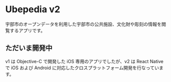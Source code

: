 Ubepedia v2
==


宇部市のオープンデータを利用した宇部市の公共施設、文化財や彫刻の情報を閲覧するアプリです。


## ただいま開発中

v1 は Objective-C で開発した iOS 専用のアプリでしたが、v2 は React Native で iOS および Android に対応したクロスプラットフォーム開発を行なっています。 